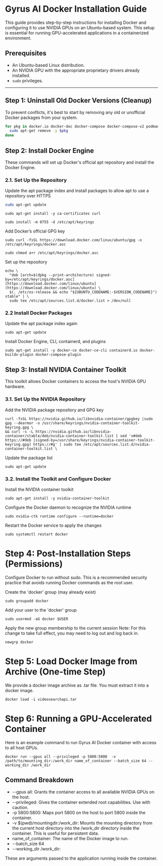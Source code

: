 # Gyrus AI Docker Installation Guide

This guide provides step-by-step instructions for installing Docker and configuring it to use NVIDIA GPUs on an Ubuntu-based system. This setup is essential for running GPU-accelerated applications in a containerized environment.

## Prerequisites

-   An Ubuntu-based Linux distribution.
-   An NVIDIA GPU with the appropriate proprietary drivers already installed.
-   `sudo` privileges.

---

## Step 1: Uninstall Old Docker Versions (Cleanup)

To prevent conflicts, it's best to start by removing any old or unofficial Docker packages from your system.

```bash
for pkg in docker.io docker-doc docker-compose docker-compose-v2 podman-docker containerd runc; do 
  sudo apt-get remove -y $pkg
done
```

## Step 2: Install Docker Engine
These commands will set up Docker's official apt repository and install the Docker Engine.

### 2.1. Set Up the Repository

Update the apt package index and install packages to allow apt to use a repository over HTTPS
```bash
sudo apt-get update
```
```
sudo apt-get install -y ca-certificates curl
```
```
sudo install -m 0755 -d /etc/apt/keyrings
```

Add Docker’s official GPG key
```
sudo curl -fsSL https://download.docker.com/linux/ubuntu/gpg -o /etc/apt/keyrings/docker.asc
```
```
sudo chmod a+r /etc/apt/keyrings/docker.asc
```
Set up the repository
```
echo \
  "deb [arch=$(dpkg --print-architecture) signed-by=/etc/apt/keyrings/docker.asc] [https://download.docker.com/linux/ubuntu](https://download.docker.com/linux/ubuntu) \
  $(. /etc/os-release && echo "${UBUNTU_CODENAME:-$VERSION_CODENAME}") stable" | \
  sudo tee /etc/apt/sources.list.d/docker.list > /dev/null
```
### 2.2 Install Docker Packages
Update the apt package index again
```
sudo apt-get update
```

Install Docker Engine, CLI, containerd, and plugins
```
sudo apt-get install -y docker-ce docker-ce-cli containerd.io docker-buildx-plugin docker-compose-plugin
```
## Step 3: Install NVIDIA Container Toolkit
This toolkit allows Docker containers to access the host's NVIDIA GPU hardware.

### 3.1. Set Up the NVIDIA Repository

Add the NVIDIA package repository and GPG key

```
curl -fsSL https://nvidia.github.io/libnvidia-container/gpgkey |sudo gpg --dearmor -o /usr/share/keyrings/nvidia-container-toolkit-keyring.gpg \
&& curl -s -L https://nvidia.github.io/libnvidia-container/stable/deb/nvidia-container-toolkit.list | sed 's#deb https://#deb [signed-by=/usr/share/keyrings/nvidia-container-toolkit-keyring.gpg] https://#g' | sudo tee /etc/apt/sources.list.d/nvidia-container-toolkit.list \
```
Update the package list
```
sudo apt-get update
```

### 3.2. Install the Toolkit and Configure Docker
Install the NVIDIA container toolkit
```
sudo apt-get install -y nvidia-container-toolkit
```
Configure the Docker daemon to recognize the NVIDIA runtime
```
sudo nvidia-ctk runtime configure --runtime=docker
```

Restart the Docker service to apply the changes
```
sudo systemctl restart docker
```

# Step 4: Post-Installation Steps (Permissions)
Configure Docker to run without sudo. This is a recommended security practice that avoids running Docker commands as the root user.

Create the 'docker' group (may already exist)
```
sudo groupadd docker
```
Add your user to the 'docker' group
```
sudo usermod -aG docker $USER
```
Apply the new group membership to the current session
Note: For this change to take full effect, you may need to log out and log back in.
```
newgrp docker
```
# Step 5: Load Docker Image from Archive (One-time Step)
We provide a docker image archive as .tar file. You must extract it into a docker image.
```
docker load -i videosearchapi.tar
```

# Step 6: Running a GPU-Accelerated Container
Here is an example command to run Gyrus AI Docker container with access to all host GPUs.
```
docker run --gpus all --privileged -p 5800:5800  -v /path/to/mounting_dir:/work_dir name_of_container --batch_size 64 --working_dir /work_dir
```
## Command Breakdown

* --gpus all: Grants the container access to all available NVIDIA GPUs on the host.
* --privileged: Gives the container extended root capabilities. Use with caution.
* -p 5800:5800: Maps port 5800 on the host to port 5800 inside the container.
* -v $(pwd)/mountingdir:/work_dir: Mounts the mounting directory from the current host directory into the /work_dir directory inside the container. This is useful for persistent data.
* name_of_container: The name of the Docker image to run.
* --batch_size 64
* --working_dir /work_dir: 

These are arguments passed to the application running inside the container.



